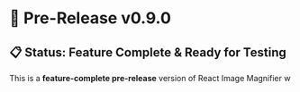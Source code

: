 # 🚀 Pre-Release v0.9.0

## 📋 Status: Feature Complete & Ready for Testing

This is a **feature-complete pre-release** version of React Image Magnifier w